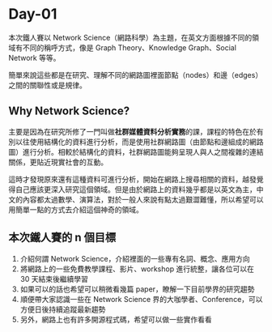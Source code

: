 # Day-01

本次鐵人賽以 Network Science（網路科學）為主題，在英文方面根據不同的領域有不同的稱呼方式，像是 Graph Theory、Knowledge Graph、Social Network 等等。

簡單來說這些都是在研究、理解不同的網路圖裡面節點（nodes）和邊（edges）之間的關聯性或是規律。
## **Why Network Science?**

主要是因為在研究所修了一門叫做**社群媒體資料分析實務**的課，課程的特色在於有別以往使用結構化的資料進行分析，而是使用社群網路圖（由節點和邊組成的網路圖）進行分析。相較於結構化的資料，社群網路圖能夠呈現人與人之間複雜的連結關係，更貼近現實社會的互動。

這時才發現原來還有這種資料可進行分析，開始在網路上搜尋相關的資料，越發覺得自己應該更深入研究這個領域。但是由於網路上的資料幾乎都是以英文為主，中文的內容都太過數學、演算法，對於一般人來說有點太過艱澀難懂，所以希望可以用簡單一點的方式去介紹這個神奇的領域。

## 本次鐵人賽的 n 個目標
1. 介紹何謂 Network Science，介紹裡面的一些專有名詞、概念、應用方向
1. 將網路上的一些免費教學課程、影片、workshop 進行統整，讓各位可以在 30 天結束後繼續學習
1. 如果可以的話也希望可以稍微看幾篇 paper，瞭解一下目前學界的研究趨勢
1. 順便帶大家認識一些在 Network Science 界的大咖學者、Conference，可以方便日後持續追蹤最新趨勢
1. 另外，網路上也有許多開源程式碼，希望可以做一些實作看看